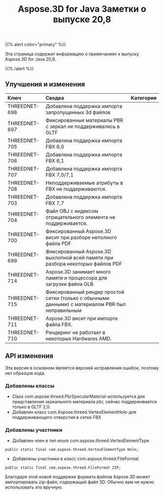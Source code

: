 ﻿---
title: Aspose.3D for Java Заметки о выпуске 20,8
type: docs
weight: 9
url: /ru/java/aspose-3d-for-java-20-8-release-notes/
---
{{% alert color="primary" %}}

Эта страница содержит информацию о примечаниях к выпуску Aspose.3D for Java 20,8.

{{% /alert %}}
## **Улучшения и изменения**

|**Ключ**|**Сводка**|**Категория**|
|:- |:- |:- |
|THREEDNET-698|Добавлена поддержка импорта запропущенных 3d файлов|
|THREEDNET-697|Фиксированные материалы PBR с зеркал не поддерживались в GLTF|
|THREEDNET-705|Добавлена поддержка импорта FBX 6,0|
|THREEDNET-706|Добавлена поддержка импорта FBX 6,1|
|THREEDNET-707|Добавлена поддержка импорта FBX 7,0/7,1|
|THREEDNET-708|Неподдерживаемые атрибуты в FBX не поддерживаются.|
|THREEDNET-703|Добавлена поддержка импорта FBX 7,7|
|THREEDNET-704|Файл OBJ с индексом отрицательного элемента не поддерживается.|
|THREEDNET-700|Фиксированный Aspose.3D висит при разборе неполного файла PDF|
|THREEDNET-699|Фиксированный Aspose.3D выхлопной всей памяти при разбора некоторых файлов PDF|
|THREEDNET-714|Aspose.3D занимает много памяти и процессора для загрузки файла GLB|
|THREEDNET-715|Фиксированный рендер простой сетки (только с обычными данными) с материалом PBR был неправильным|
|THREEDNET-711|Aspose.3D висит при импорте файла FBX.|
|THREEDNET-710|Рендеринг не работает в некоторых Hardwares AMD.|

## API изменения ##
Эта версия в основном является версией исправления ошибок, поэтому нет образцов кода.

### Добавлены классы ###
  * Class com.aspose.threed.PbrSpecularMaterial-используется для представления зеркального материала pbr, сейчас поддерживается только в GLTF 2,0.
  * Добавлен класс com.Aspose.threed.VertexElementHole-для поддерживающего отверстия в сетке FBX
### Добавлены участники ###
  * Добавлен член в тип enum com.aspose.threed.VertexElementType
```
public static final com.aspose.threed.VertexElementType Hole;
```
  * Добавлены участники в класс com.aspose.threed.FileFormat
```
public static final com.aspose.threed.FileFormat ZIP;
```
Благодаря этой новой поддержке формата файлов Aspose.3D может импортировать zip-файл, содержащий файл 3D. Обычно вам не нужно использовать это вручную.

